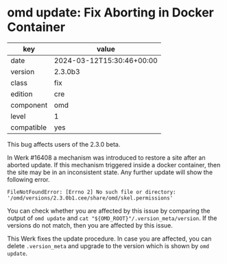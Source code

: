 [//]: # (werk v2)
# omd update: Fix Aborting in Docker Container

key        | value
---------- | ---
date       | 2024-03-12T15:30:46+00:00
version    | 2.3.0b3
class      | fix
edition    | cre
component  | omd
level      | 1
compatible | yes

This bug affects users of the 2.3.0 beta.

In Werk #16408 a mechanism was introduced to restore a site after an aborted update. If this
mechanism triggered inside a docker container, then the site may be in an inconsistent state. Any
further update will show the following error.
```
FileNotFoundError: [Errno 2] No such file or directory: '/omd/versions/2.3.0b1.cee/share/omd/skel.permissions'
```
You can check whether you are affected by this issue by comparing the output of `omd update` and
`cat "${OMD_ROOT}"/.version_meta/version`. If the versions do not match, then you are affected by
this issue.

This Werk fixes the update procedure. In case you are affected, you can delete `.version_meta` and
upgrade to the version which is shown by `omd update`.
